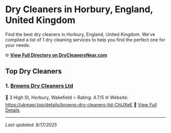 # Dry Cleaners in Horbury, England, United Kingdom

Find the best dry cleaners in Horbury, England, United Kingdom. We've compiled a list of 1 dry cleaning services to help you find the perfect one for your needs.

🌐 **[View Full Directory on DryCleanersNear.com](https://drycleanersnear.com/city/United%20Kingdom/England/Horbury)**

## Top Dry Cleaners

### 1. [Browns Dry Cleaners Ltd](https://drycleanersnear.com/dryCleaner/68a137bd12336c891145fa80/browns-dry-cleaners-ltd)
📍 3 High St, Horbury, Wakefield
⭐ Rating: 4.7/5
🌐 Website: https://ukmapi.top/details/browns-dry-cleaners-ltd-ChIJXeE
🔗 [View Full Details](https://drycleanersnear.com/dryCleaner/68a137bd12336c891145fa80/browns-dry-cleaners-ltd)


---

*Last updated: 8/17/2025*
